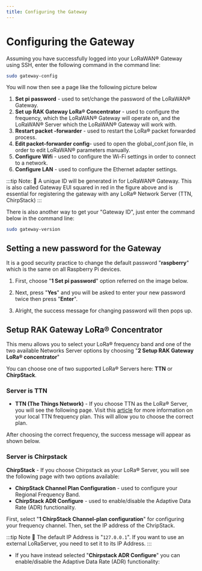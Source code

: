 ```yaml
---
title: Configuring the Gateway
---
```

# Configuring the Gateway

Assuming you have successfully logged into your LoRaWAN® Gateway using SSH, enter the following command in the command line:

```sh
sudo gateway-config
```

You will now then see a page like the following picture below

<Cimg src="/assets/images/quick-start-guide/rak7244/6.configure the gateway/gateway_id.png" width="100%" figure_number = "1" caption="Config Options for the Gateway"/>

1. **Set pi password** - used to set/change the password of the LoRaWAN® Gateway.
2. **Set up RAK Gateway LoRa® Concentrator** - used to configure the frequency, which the LoRaWAN® Gateway will operate on, and the LoRaWAN® Server which the LoRaWAN® Gateway will work with.
3. **Restart packet -forwarder** - used to restart the LoRa® packet forwarded process.
4. **Edit packet-forwarder config**- used to open the global_conf.json file, in order to edit LoRaWAN® parameters manually.
5. **Configure Wifi** - used to configure the Wi-Fi settings in order to connect to a network.
6. **Configure LAN** - used to configure the Ethernet adapter settings.

:::tip Note:
:pencil: A unique ID will be generated in for LoRaWAN® Gateway. This is also called Gateway EUI squared in red in the figure above and is essential for registering the gateway with any LoRa® Network Server (TTN, ChirpStack)
:::

There is also another way to get your "Gateway ID", just enter the command below in the command line:

```sh
sudo gateway-version
```

<Cimg src="/assets/images/quick-start-guide/rak7244/6.configure the gateway/gateway_id_cmd.png" width="70%" figure_number = "2" caption="Gateway ID using the command line"/>

## Setting a new password for the Gateway
It is a good security practice to change the default password "**raspberry**" which is the same on all Raspberry Pi devices.

1. First, choose "**1 Set pi password**" option referred on the image below.

<Cimg src="/assets/images/quick-start-guide/rak7244/6.configure the gateway/set_pi_pwd.png" width="100%" figure_number = "3" caption="Set Pi Password"/>

2. Next, press "**Yes**" and you will be asked to enter your new password twice then press "**Enter**".

<Cimg src="/assets/images/quick-start-guide/rak7244/6.configure the gateway/confirm_pwd.png" width="100%" figure_number = "4" caption="Confirm Password Change"/>

3. Alright, the success message for changing password will then pops up.

<Cimg src="/assets/images/quick-start-guide/rak7244/6.configure the gateway/success_pwd_change.png" width="100%" figure_number = "5" caption="Successful Password Change"/>

## Setup RAK Gateway LoRa® Concentrator

This menu allows you to select your LoRa® frequency band and one of the two available Networks Server options by choosing "**2 Setup RAK Gateway LoRa® concentrator**"

<Cimg src="/assets/images/quick-start-guide/rak7244/6.configure the gateway/setup_rak_gateway.jpg" width="100%" figure_number = "6" caption="Choosing Setup RAK Gateway LoRa® concentrator"/>

You can choose one of two supported LoRa® Servers here: **TTN** or **ChirpStack**.

### Server is TTN

<Cimg src="/assets/images/quick-start-guide/rak7244/6.configure the gateway/server_ttn.png" width="100%" figure_number = "7" caption="Server is TTN"/>

* **TTN (The Things Network)** - If you choose TTN as the LoRa® Server, you will see the following page. Visit this [article](https://www.thethingsnetwork.org/docs/lorawan/frequencies-by-country.html) for more information on your local TTN frequency plan. This will allow you to choose the correct plan.


<Cimg src="/assets/images/quick-start-guide/rak7244/6.configure the gateway/ttn_channel_plan.jpg" width="100%" figure_number = "8" caption="Selecting the TTN Channel Plan"/>

After choosing the correct frequency, the success message will appear as shown below.

<Cimg src="/assets/images/quick-start-guide/rak7244/6.configure the gateway/success_freq_change.png" width="100%" figure_number = "9" caption="Successfully Changed the Frequency"/>

### Server is Chirpstack
<Cimg src="/assets/images/quick-start-guide/rak7244/6.configure the gateway/chirpstack.png" width="100%" figure_number = "10" caption="Server Is Chirpstack"/>

**ChirpStack** - If you choose Chirpstack as your LoRa® Server, you will see the following page with two options available:

* **ChirpStack Channel Plan Configuration** - used to configure your Regional Frequency Band.
* **ChirpStack ADR Configure** - used to enable/disable the Adaptive Data Rate (ADR) functionality.

First, select "**1 ChirpStack Channel-plan configuration**" for configuring your frequency channel. Then, set the IP address of the ChripStack.

<Cimg src="/assets/images/quick-start-guide/rak7244/6.configure the gateway/chirpstack_channel.png" width="100%" figure_number = "11" caption="Regional Frequency Band Option"/>

<Cimg src="/assets/images/quick-start-guide/rak7244/6.configure the gateway/loraserver_ip.png" width="100%" figure_number = "12" caption="Default LoRaServer IP Address"/>

:::tip Note
:pencil: The default IP Address is "`127.0.0.1`". If you want to use an external LoRaServer, you need to set it to its IP Address.
:::

* If you have instead selected "**Chirpstack ADR Configure**" you can enable/disable the Adaptive Data Rate (ADR) functionality:

<Cimg src="/assets/images/quick-start-guide/rak7244/6.configure the gateway/adr_settings.png" width="100%" figure_number = "13" caption="Chirpstack ADR Enable/Disable"/>